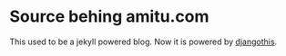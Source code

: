# Source behing amitu.com

This used to be a jekyll powered blog. Now it is powered by
[djangothis](https://github.com/amitu/djangothis).
